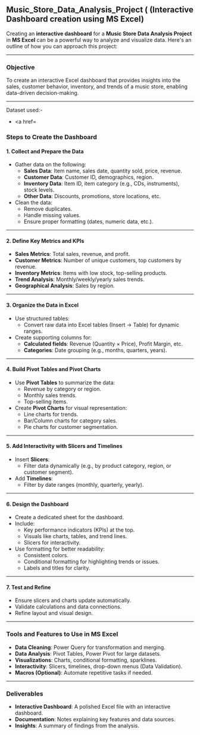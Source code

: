 ## Music_Store_Data_Analysis_Project ( (Interactive Dashboard creation using MS Excel)
Creating an **interactive dashboard** for a **Music Store Data Analysis Project** in **MS Excel** can be a powerful way to analyze and visualize data. Here's an outline of how you can approach this project:  

---

### **Objective**  
To create an interactive Excel dashboard that provides insights into the sales, customer behavior, inventory, and trends of a music store, enabling data-driven decision-making.

---

Dataset used:-
- <a href= 
### **Steps to Create the Dashboard**

#### **1. Collect and Prepare the Data**
- Gather data on the following:
  - **Sales Data**: Item name, sales date, quantity sold, price, revenue.
  - **Customer Data**: Customer ID, demographics, region.
  - **Inventory Data**: Item ID, item category (e.g., CDs, instruments), stock levels.
  - **Other Data**: Discounts, promotions, store locations, etc.
- Clean the data:
  - Remove duplicates.
  - Handle missing values.
  - Ensure proper formatting (dates, numeric data, etc.).

---

#### **2. Define Key Metrics and KPIs**
- **Sales Metrics**: Total sales, revenue, and profit.
- **Customer Metrics**: Number of unique customers, top customers by revenue.
- **Inventory Metrics**: Items with low stock, top-selling products.
- **Trend Analysis**: Monthly/weekly/yearly sales trends.
- **Geographical Analysis**: Sales by region.

---

#### **3. Organize the Data in Excel**
- Use structured tables:
  - Convert raw data into Excel tables (Insert → Table) for dynamic ranges.
- Create supporting columns for:
  - **Calculated fields**: Revenue (Quantity × Price), Profit Margin, etc.
  - **Categories**: Date grouping (e.g., months, quarters, years).

---

#### **4. Build Pivot Tables and Pivot Charts**
- Use **Pivot Tables** to summarize the data:
  - Revenue by category or region.
  - Monthly sales trends.
  - Top-selling items.
- Create **Pivot Charts** for visual representation:
  - Line charts for trends.
  - Bar/Column charts for category sales.
  - Pie charts for customer segmentation.

---

#### **5. Add Interactivity with Slicers and Timelines**
- Insert **Slicers**:
  - Filter data dynamically (e.g., by product category, region, or customer segment).
- Add **Timelines**:
  - Filter by date ranges (monthly, quarterly, yearly).

---

#### **6. Design the Dashboard**
- Create a dedicated sheet for the dashboard.
- Include:
  - Key performance indicators (KPIs) at the top.
  - Visuals like charts, tables, and trend lines.
  - Slicers for interactivity.
- Use formatting for better readability:
  - Consistent colors.
  - Conditional formatting for highlighting trends or issues.
  - Labels and titles for clarity.

---

#### **7. Test and Refine**
- Ensure slicers and charts update automatically.
- Validate calculations and data connections.
- Refine layout and visual design.

---

### **Tools and Features to Use in MS Excel**
- **Data Cleaning**: Power Query for transformation and merging.
- **Data Analysis**: Pivot Tables, Power Pivot for large datasets.
- **Visualizations**: Charts, conditional formatting, sparklines.
- **Interactivity**: Slicers, timelines, drop-down menus (Data Validation).
- **Macros (Optional)**: Automate repetitive tasks if needed.

---

### **Deliverables**
- **Interactive Dashboard**: A polished Excel file with an interactive dashboard.
- **Documentation**: Notes explaining key features and data sources.
- **Insights**: A summary of findings from the analysis.

